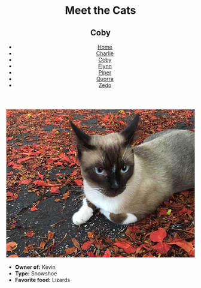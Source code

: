 <!DOCTYPE html>
<html lang="en">
  <head>
    <meta charset="UTF-8" />
    <title>Meet the Cats | Coby</title>
    <link href="../css/style.css" rel="stylesheet" />
  </head>

  <body>
    <header>
      <h1>Meet the Cats</h1>
      <h2>Coby</h2>
      <nav>
        <ul>
          <li><a href="../index.html">Home</a></li>
          <li><a href="../black-n-white/charlie.html">Charlie</a></li>
          <li><a href="coby.html">Coby</a></li>
          <li><a href="../tabby/flynn.html">Flynn</a></li>
          <li><a href="../egyptian-mau/piper.html">Piper</a></li>
          <li><a href="../tabby/quorra.html">Quorra</a></li>
          <li><a href="../tux/zedo.html">Zedo</a></li>
        </ul>
      </nav>
    </header>
    <main>
    <img src="../img/coby.jpg" alt="Coby" />
      <ul>
        <li><strong>Owner of:</strong> Kevin</li>
        <li><strong>Type:</strong> Snowshoe</li>
        <li><strong>Favorite food:</strong> Lizards</li>
      </ul>
    </main>
  </body>
</html>
